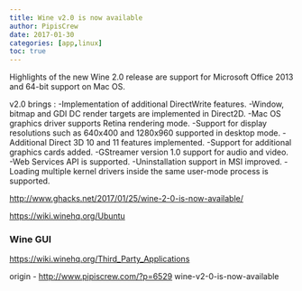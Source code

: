 ```yaml
---
title: Wine v2.0 is now available
author: PipisCrew
date: 2017-01-30
categories: [app,linux]
toc: true
---
```


Highlights of the new Wine 2.0 release are support for Microsoft Office 2013 and 64-bit support on Mac OS.

v2.0 brings :
-Implementation of additional DirectWrite features.
-Window, bitmap and GDI DC render targets are implemented in Direct2D.
-Mac OS graphics driver supports Retina rendering mode.
-Support for display resolutions such as 640x400 and 1280x960 supported in desktop mode.
-Additional Direct 3D 10 and 11 features implemented.
-Support for additional graphics cards added.
-GStreamer version 1.0 support for audio and video.
-Web Services API is supported.
-Uninstallation support in MSI improved.
-Loading multiple kernel drivers inside the same user-mode process is supported.

http://www.ghacks.net/2017/01/25/wine-2-0-is-now-available/

https://wiki.winehq.org/Ubuntu

### Wine GUI

https://wiki.winehq.org/Third_Party_Applications

origin - http://www.pipiscrew.com/?p=6529 wine-v2-0-is-now-available